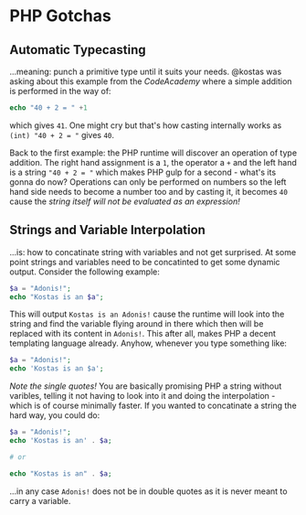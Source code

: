 # PHP Gotchas

## Automatic Typecasting

...meaning: punch a primitive type until it suits your needs.
@kostas was asking about this example from the *CodeAcademy* where a simple addition is performed in the way of:

```php
echo "40 + 2 = " +1
```

which gives `41`. One might cry but that's how casting internally works as `(int) "40 + 2 = "` gives `40`.

Back to the first example: the PHP runtime will discover an operation of type addition. The right hand assignment is a `1`, the operator a `+` and the left hand is a string `"40 + 2 = "` which makes PHP gulp for a second - what's its gonna do now? Operations can only be performed on numbers so the left hand side needs to become a number too and by casting it, it becomes `40` cause the *string itself will not be evaluated as an expression!*

## Strings and Variable Interpolation

...is: how to concatinate string with variables and not get surprised.
At some point strings and variables need to be concatinted to get some dynamic output. Consider the following example:

```php
$a = "Adonis!";
echo "Kostas is an $a";
```

This will output `Kostas is an Adonis!` cause the runtime will look into the string and find the variable flying around in there which then will be replaced with its content in `Adonis!`. This after all, makes PHP a decent templating language already. Anyhow, whenever you type something like:

```php
$a = "Adonis!";
echo 'Kostas is an $a';
```

*Note the single quotes!* You are basically promising PHP a string without varibles, telling it not having to look into it and doing the interpolation - which is of course minimally faster. If you wanted to concatinate a string the hard way, you could do:

```php
$a = "Adonis!";
echo 'Kostas is an' . $a;

# or

echo "Kostas is an" . $a;

```

...in any case `Adonis!` does not be in double quotes as it is never meant to carry a variable.